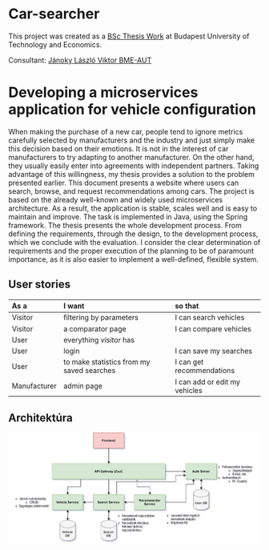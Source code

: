 # Car-searcher
This project was created as a [BSc Thesis Work](https://www.aut.bme.hu/Education/BScInfo/Szakdolgozat) at Budapest University of Technology and Economics.

Consultant: [Jánoky László Viktor BME-AUT](https://www.aut.bme.hu/Staff/jlaci) 

# Developing a microservices application for vehicle configuration
When making the purchase of a new car, people tend to ignore metrics carefully
selected by manufacturers and the industry and just simply make this decision based on
their emotions. It is not in the interest of car manufacturers to try adapting to another
manufacturer. On the other hand, they usually easily enter into agreements with
independent partners. Taking advantage of this willingness, my thesis provides a solution
to the problem presented earlier. This document presents a website where users can
search, browse, and request recommendations among cars.
The project is based on the already well-known and widely used microservices
architecture. As a result, the application is stable, scales well and is easy to maintain and
improve. The task is implemented in Java, using the Spring framework.
The thesis presents the whole development process. From defining the
requirements, through the design, to the development process, which we conclude with
the evaluation. I consider the clear determination of requirements and the proper
execution of the planning to be of paramount importance, as it is also easier to implement
a well-defined, flexible system.

## User stories
|As a |I want |so that|
|:---|:---|:---|
|Visitor |filtering by parameters|I can search vehicles|
|Visitor |a comparator page|I can compare vehicles|
|User |everything *visitor* has | |
|User |login| I can save my searches|
|User |to make statistics from my saved searches| I can get recommendations|
|Manufacturer |admin page|I can add or edit my vehicles|
 
## Architektúra 
![final architecture](architektúra.jpg)



